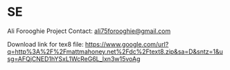 # SE

Ali Forooghie Project
Contact: ali75forooghie@gmail.com

Download link for tex8 file:
https://www.google.com/url?q=http%3A%2F%2Fmattmahoney.net%2Fdc%2Ftext8.zip&sa=D&sntz=1&usg=AFQjCNED1hYSxL1WcReG6L_lxn3w15voAg
